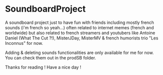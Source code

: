 # SoundboardProject
A soundboard project just to have fun with friends including mostly french sounds (i'm french so yeah...) often related to internet memes (french and worldwide) but also related to french streamers and youtubers like Antoine Daniel (What The Cut ?!), MisterJDay, MisterMV & french humorists trio "Les Inconnus" for now.

Adding & deleting sounds functionalities are only available for me for now.
You can check them out in the prodSB folder.

Thanks for reading !
Have a nice day !

